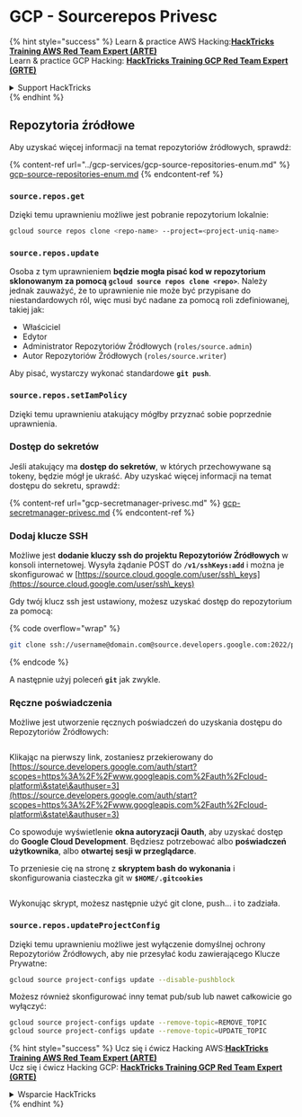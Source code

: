 # GCP - Sourcerepos Privesc

{% hint style="success" %}
Learn & practice AWS Hacking:<img src="../../../.gitbook/assets/image (1).png" alt="" data-size="line">[**HackTricks Training AWS Red Team Expert (ARTE)**](https://training.hacktricks.xyz/courses/arte)<img src="../../../.gitbook/assets/image (1).png" alt="" data-size="line">\
Learn & practice GCP Hacking: <img src="../../../.gitbook/assets/image (2).png" alt="" data-size="line">[**HackTricks Training GCP Red Team Expert (GRTE)**<img src="../../../.gitbook/assets/image (2).png" alt="" data-size="line">](https://training.hacktricks.xyz/courses/grte)

<details>

<summary>Support HackTricks</summary>

* Check the [**subscription plans**](https://github.com/sponsors/carlospolop)!
* **Join the** 💬 [**Discord group**](https://discord.gg/hRep4RUj7f) or the [**telegram group**](https://t.me/peass) or **follow** us on **Twitter** 🐦 [**@hacktricks\_live**](https://twitter.com/hacktricks\_live)**.**
* **Share hacking tricks by submitting PRs to the** [**HackTricks**](https://github.com/carlospolop/hacktricks) and [**HackTricks Cloud**](https://github.com/carlospolop/hacktricks-cloud) github repos.

</details>
{% endhint %}

## Repozytoria źródłowe

Aby uzyskać więcej informacji na temat repozytoriów źródłowych, sprawdź:

{% content-ref url="../gcp-services/gcp-source-repositories-enum.md" %}
[gcp-source-repositories-enum.md](../gcp-services/gcp-source-repositories-enum.md)
{% endcontent-ref %}

### `source.repos.get`

Dzięki temu uprawnieniu możliwe jest pobranie repozytorium lokalnie:
```bash
gcloud source repos clone <repo-name> --project=<project-uniq-name>
```
### `source.repos.update`

Osoba z tym uprawnieniem **będzie mogła pisać kod w repozytorium sklonowanym za pomocą `gcloud source repos clone <repo>`**. Należy jednak zauważyć, że to uprawnienie nie może być przypisane do niestandardowych ról, więc musi być nadane za pomocą roli zdefiniowanej, takiej jak:

* Właściciel
* Edytor
* Administrator Repozytoriów Źródłowych (`roles/source.admin`)
* Autor Repozytoriów Źródłowych (`roles/source.writer`)

Aby pisać, wystarczy wykonać standardowe **`git push`**.

### `source.repos.setIamPolicy`

Dzięki temu uprawnieniu atakujący mógłby przyznać sobie poprzednie uprawnienia.

### Dostęp do sekretów

Jeśli atakujący ma **dostęp do sekretów**, w których przechowywane są tokeny, będzie mógł je ukraść. Aby uzyskać więcej informacji na temat dostępu do sekretu, sprawdź:

{% content-ref url="gcp-secretmanager-privesc.md" %}
[gcp-secretmanager-privesc.md](gcp-secretmanager-privesc.md)
{% endcontent-ref %}

### Dodaj klucze SSH

Możliwe jest **dodanie kluczy ssh do projektu Repozytoriów Źródłowych** w konsoli internetowej. Wysyła żądanie POST do **`/v1/sshKeys:add`** i można je skonfigurować w [https://source.cloud.google.com/user/ssh\_keys](https://source.cloud.google.com/user/ssh\_keys)

Gdy twój klucz ssh jest ustawiony, możesz uzyskać dostęp do repozytorium za pomocą:

{% code overflow="wrap" %}
```bash
git clone ssh://username@domain.com@source.developers.google.com:2022/p/<proj-name>/r/<repo-name>
```
{% endcode %}

A następnie użyj poleceń **`git`** jak zwykle.

### Ręczne poświadczenia

Możliwe jest utworzenie ręcznych poświadczeń do uzyskania dostępu do Repozytoriów Źródłowych:

<figure><img src="../../../.gitbook/assets/image (324).png" alt=""><figcaption></figcaption></figure>

Klikając na pierwszy link, zostaniesz przekierowany do [https://source.developers.google.com/auth/start?scopes=https%3A%2F%2Fwww.googleapis.com%2Fauth%2Fcloud-platform\&state\&authuser=3](https://source.developers.google.com/auth/start?scopes=https%3A%2F%2Fwww.googleapis.com%2Fauth%2Fcloud-platform\&state\&authuser=3)

Co spowoduje wyświetlenie **okna autoryzacji Oauth**, aby uzyskać dostęp do **Google Cloud Development**. Będziesz potrzebować albo **poświadczeń użytkownika**, albo **otwartej sesji w przeglądarce**.

To przeniesie cię na stronę z **skryptem bash do wykonania** i skonfigurowania ciasteczka git w **`$HOME/.gitcookies`**

<figure><img src="../../../.gitbook/assets/image (323).png" alt=""><figcaption></figcaption></figure>

Wykonując skrypt, możesz następnie użyć git clone, push... i to zadziała.

### `source.repos.updateProjectConfig`

Dzięki temu uprawnieniu możliwe jest wyłączenie domyślnej ochrony Repozytoriów Źródłowych, aby nie przesyłać kodu zawierającego Klucze Prywatne:
```bash
gcloud source project-configs update --disable-pushblock
```
Możesz również skonfigurować inny temat pub/sub lub nawet całkowicie go wyłączyć:
```bash
gcloud source project-configs update --remove-topic=REMOVE_TOPIC
gcloud source project-configs update --remove-topic=UPDATE_TOPIC
```
{% hint style="success" %}
Ucz się i ćwicz Hacking AWS:<img src="../../../.gitbook/assets/image (1).png" alt="" data-size="line">[**HackTricks Training AWS Red Team Expert (ARTE)**](https://training.hacktricks.xyz/courses/arte)<img src="../../../.gitbook/assets/image (1).png" alt="" data-size="line">\
Ucz się i ćwicz Hacking GCP: <img src="../../../.gitbook/assets/image (2).png" alt="" data-size="line">[**HackTricks Training GCP Red Team Expert (GRTE)**<img src="../../../.gitbook/assets/image (2).png" alt="" data-size="line">](https://training.hacktricks.xyz/courses/grte)

<details>

<summary>Wsparcie HackTricks</summary>

* Sprawdź [**plany subskrypcyjne**](https://github.com/sponsors/carlospolop)!
* **Dołącz do** 💬 [**grupy Discord**](https://discord.gg/hRep4RUj7f) lub [**grupy telegramowej**](https://t.me/peass) lub **śledź** nas na **Twitterze** 🐦 [**@hacktricks\_live**](https://twitter.com/hacktricks\_live)**.**
* **Dziel się trikami hackingowymi, przesyłając PR-y do** [**HackTricks**](https://github.com/carlospolop/hacktricks) i [**HackTricks Cloud**](https://github.com/carlospolop/hacktricks-cloud) repozytoriów na githubie.

</details>
{% endhint %}
